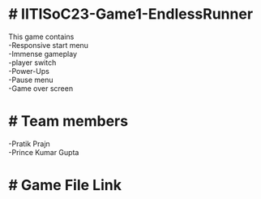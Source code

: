 <h1># IITISoC23-Game1-EndlessRunner</h1>
<div>This game contains</div>
<div>-Responsive start menu</div>
<div>-Immense gameplay</div>
<div>-player switch</div>
<div>-Power-Ups</div>
<div>-Pause menu</div>
<div>-Game over screen</div>
<h1># Team members</h1>

<div>-Pratik Prajn</div>
<div>-Prince Kumar Gupta</div>

<h1># Game File Link</h1>
